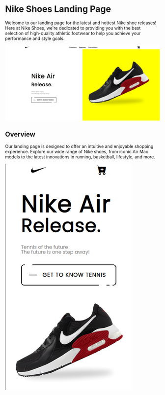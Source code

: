 <h1>Nike Shoes Landing Page</h1>
<p>Welcome to our landing page for the latest and hottest Nike shoe releases! Here at Nike Shoes, we're dedicated to providing you with the best selection of high-quality athletic footwear to help you achieve your performance and style goals.</p>
<img src="./Nike-web-store.png" alt="Nike Web-Store">
<h2>Overview</h2>
<p>Our landing page is designed to offer an intuitive and enjoyable shopping experience. Explore our wide range of Nike shoes, from iconic Air Max models to the latest innovations in running, basketball, lifestyle, and more.</p>
<img src="./Nike-web-mobile.png" alt="Nike Web-Store">